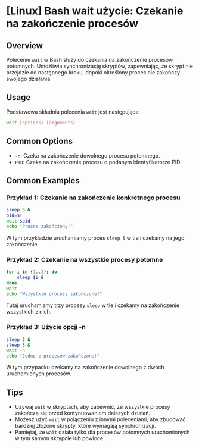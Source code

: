 # [Linux] Bash wait użycie: Czekanie na zakończenie procesów

## Overview
Polecenie `wait` w Bash służy do czekania na zakończenie procesów potomnych. Umożliwia synchronizację skryptów, zapewniając, że skrypt nie przejdzie do następnego kroku, dopóki określony proces nie zakończy swojego działania.

## Usage
Podstawowa składnia polecenia `wait` jest następująca:

```bash
wait [options] [arguments]
```

## Common Options
- `-n`: Czeka na zakończenie dowolnego procesu potomnego.
- `PID`: Czeka na zakończenie procesu o podanym identyfikatorze PID.

## Common Examples

### Przykład 1: Czekanie na zakończenie konkretnego procesu
```bash
sleep 5 &
pid=$!
wait $pid
echo "Proces zakończony!"
```
W tym przykładzie uruchamiamy proces `sleep 5` w tle i czekamy na jego zakończenie.

### Przykład 2: Czekanie na wszystkie procesy potomne
```bash
for i in {1..3}; do
    sleep $i &
done
wait
echo "Wszystkie procesy zakończone!"
```
Tutaj uruchamiamy trzy procesy `sleep` w tle i czekamy na zakończenie wszystkich z nich.

### Przykład 3: Użycie opcji -n
```bash
sleep 2 &
sleep 3 &
wait -n
echo "Jedno z procesów zakończone!"
```
W tym przypadku czekamy na zakończenie dowolnego z dwóch uruchomionych procesów.

## Tips
- Używaj `wait` w skryptach, aby zapewnić, że wszystkie procesy zakończą się przed kontynuowaniem dalszych działań.
- Możesz użyć `wait` w połączeniu z innymi poleceniami, aby zbudować bardziej złożone skrypty, które wymagają synchronizacji.
- Pamiętaj, że `wait` działa tylko dla procesów potomnych uruchomionych w tym samym skrypcie lub powłoce.